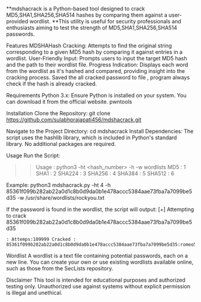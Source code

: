 **mdshacrack is a Python-based tool designed to crack MD5,SHA1,SHA256,SHA514 hashes by comparing them against a user-provided wordlist. 
**This utility is useful for security professionals and enthusiasts aiming to test the strength of MD5,SHA1,SHA256,SHA514 passwords.

Features
MDSHAHash Cracking: Attempts to find the original string corresponding to a given MD5 hash by comparing it against entries in a wordlist.
User-Friendly Input: Prompts users to input the target MD5 hash and the path to their wordlist file.
Progress Indication: Displays each word from the wordlist as it's hashed and compared, providing insight into the cracking process.
Saved the all cracked password to file , program always check if the hash is already cracked.

Requirements
Python 3.x: Ensure Python is installed on your system. You can download it from the official website.
pwntools

Installation
Clone the Repository:
git clone https://github.com/sulabhprajapati456/mdshacrack.git

Navigate to the Project Directory:
cd mdshacrack
Install Dependencies: The script uses the hashlib library, which is included in Python's standard library. No additional packages are required.

Usage
Run the Script:

>> Usage : python3 -ht <hash_number> -h <hash> -w wordlists
MD5    : 1
SHA1   : 2
SHA224 : 3
SHA256 : 4
SHA384 : 5
SHA512 : 6


Example:
python3 mdshacrack.py -ht 4 -h 85361f099b282ab22a0d1c8b0d9da0b1e478accc5384aae73fba7a7099be5d35 -w /usr/share/wordlists/rockyou.txt


If the password is found in the wordlist, the script will output:
[+] Attempting to crack 85361f099b282ab22a0d1c8b0d9da0b1e478accc5384aae73fba7a7099be5d35
    
    : Attemps:109999 Cracked : 85361f099b282ab22a0d1c8b0d9da0b1e478accc5384aae73fba7a7099be5d35:romeo5

Wordlist
A wordlist is a text file containing potential passwords, each on a new line. You can create your own or use existing wordlists available online, such as those from the SecLists repository.

Disclaimer
This tool is intended for educational purposes and authorized testing only. Unauthorized use against systems without explicit permission is illegal and unethical.
